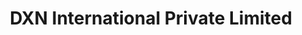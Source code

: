 ---
title: "DXN International Private Limited"
url: /cagayan-de-oro-city/dxn-international-private-limited/
shop: herbalist
---